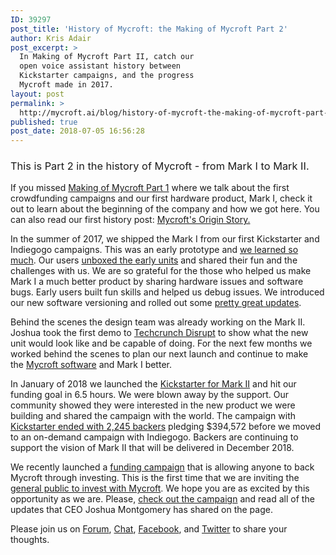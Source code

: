 ```yaml
---
ID: 39297
post_title: 'History of Mycroft: the Making of Mycroft Part 2'
author: Kris Adair
post_excerpt: >
  In Making of Mycroft Part II, catch our
  open voice assistant history between
  Kickstarter campaigns, and the progress
  Mycroft made in 2017.
layout: post
permalink: >
  http://mycroft.ai/blog/history-of-mycroft-the-making-of-mycroft-part-2/
published: true
post_date: 2018-07-05 16:56:28
---
```

<h3><span style="font-weight: 400;">This is Part 2 in the history of Mycroft - from Mark I to Mark II.</span></h3>
<span style="font-weight: 400;">If you missed <a href="https://mycroft.ai/blog/history-of-mycroft-making-mycroft-1/">Making of Mycroft Part 1</a> where we talk about the first crowdfunding campaigns and our first hardware product, Mark I, check it out to learn about the beginning of the company and how we got here. You can also read our first history post: <a href="https://mycroft.ai/blog/history-of-mycroft-origin-story/">Mycroft's Origin Story.</a></span>

<span style="font-weight: 400;">In the summer of 2017, we shipped the Mark I from our first Kickstarter and Indiegogo campaigns. This was an early prototype and <a href="https://mycroft.ai/blog/crowdfunding-lessons-tips/">we learned so much</a>. Our users <a href="https://mycroft.ai/blog/opening-mycroft-mark-1-box/">unboxed the early units</a> and shared their fun and the challenges with us. We are so grateful for the those who helped us make Mark I a much better product by sharing hardware issues and software bugs. Early users built fun skills and helped us debug issues. We introduced our new software versioning and rolled out some <a href="https://mycroft.ai/blog/available-voices/">pretty great updates</a></span><span style="font-weight: 400;">.</span>

<span style="font-weight: 400;">Behind the scenes the design team was already working on the Mark II. Joshua took the first demo to <a href="https://youtu.be/jUJbPR6YXFE">Techcrunch Disrupt</a> to show what the new unit would look like and be capable of doing. For the next few months we worked behind the scenes to plan our next launch and continue to make the <a href="https://mycroft.ai/blog/release-notes-0-9-5-introducing-precise/">Mycroft software</a> and Mark I better. </span>

<span style="font-weight: 400;">In January of 2018 we launched the <a href="https://mycroft.ai/blog/kickstarter-live-check-mark-ii/">Kickstarter for Mark II</a> and hit our funding goal in 6.5 hours. We were blown away by the support. Our community showed they were interested in the new product we were building and shared the campaign with the world. The campaign with <a href="https://mycroft.ai/blog/from-kickstarter-to-indiegogo/">Kickstarter ended with 2,245 backers</a> pledging $394,572 before we moved to an on-demand campaign with Indiegogo. Backers are continuing to support the vision of Mark II that will be delivered in December 2018. </span>

<span style="font-weight: 400;">We recently launched a <a href="https://www.startengine.com/mycroft-ai?utm_source=blog&amp;utm_medium=history" target="_blank" rel="noopener">funding campaign</a> that is allowing anyone to back Mycroft through investing. This is the first time that we are inviting the <a href="https://mycroft.ai/blog/an-opportunity-to-invest-in-mycroft/">general public to invest with Mycroft</a>. We hope you are as excited by this opportunity as we are. Please, <a href="https://www.startengine.com/mycroft-ai?utm_source=blog&amp;utm_medium=history" target="_blank" rel="noopener">check out the campaign</a> and read all of the updates that CEO Joshua Montgomery has shared on the page.</span>

<span style="font-weight: 400;">Please join us on <a href="https://community.mycroft.ai/">Forum</a>, <a href="https://chat.mycroft.ai/">Chat</a>, <a href="https://www.facebook.com/aiforeveryone/">Facebook</a>, and <a href="https://twitter.com/mycroft_ai">Twitter</a> to share your thoughts.</span>